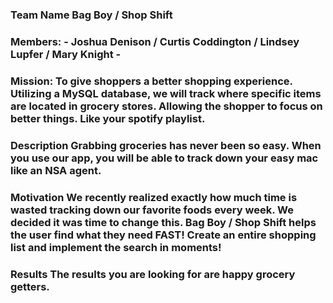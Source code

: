 <H3>Team Name
Bag Boy / Shop Shift

<H3>Members:
- Joshua Denison / Curtis Coddington / Lindsey Lupfer / Mary Knight -

<H3>Mission: 
To give shoppers a better shopping experience.  Utilizing a MySQL database, we will track where specific items are located in grocery stores.
Allowing the shopper to focus on better things.  Like your spotify playlist.

<H3>Description
Grabbing groceries has never been so easy.  When you use our app, you will be able to track down your easy mac like an NSA agent.

<H3>Motivation
We recently realized exactly how much time is wasted tracking down our favorite foods every week.  We decided it was time to change this. 
Bag Boy / Shop Shift helps the user find what they need FAST!  Create an entire shopping list and implement the search in moments!

<H3>Results
The results you are looking for are happy grocery getters.
